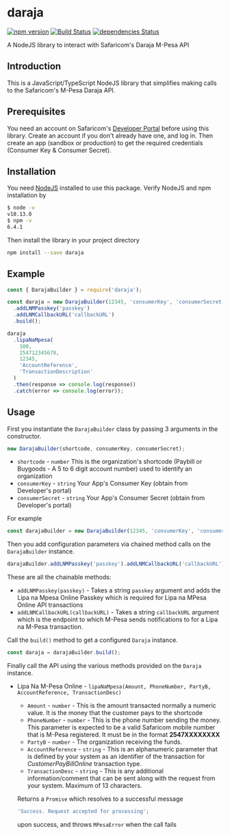 # daraja

[![npm version](https://badge.fury.io/js/daraja.svg)](https://badge.fury.io/js/daraja)
[![Build Status](https://travis-ci.com/austinewuncler/daraja.svg?branch=master)](https://travis-ci.com/austinewuncler/daraja)
[![dependencies Status](https://david-dm.org/austinewuncler/daraja/status.svg)](https://david-dm.org/austinewuncler/daraja)

A NodeJS library to interact with Safaricom's Daraja M-Pesa API

## Introduction

This is a JavaScript/TypeScript NodeJS library that simplifies making calls to the Safaricom's M-Pesa Daraja API.

## Prerequisites

You need an account on Safaricom's [Developer Portal](https://developer.safaricom.co.ke/) before using this library. Create an account if you don't already have one, and log in. Then create an app (sandbox or production) to get the required credentials (Consumer Key & Consumer Secret).

## Installation

You need [NodeJS](http://nodejs.org) installed to use this package.
Verify NodeJS and npm installation by

```sh
$ node -v
v10.13.0
$ npm -v
6.4.1
```

Then install the library in your project directory

```sh
npm install --save daraja
```

## Example

```javascript
const { DarajaBuilder } = require('daraja');

const daraja = new DarajaBuilder(12345, 'consumerKey', 'consumerSecret')
  .addLNMPasskey('passkey')
  .addLNMCallbackURL('callbackURL')
  .build();

daraja
  .lipaNaMpesa(
    100,
    254712345678,
    12345,
    'AccountReference',
    'TransactionDescription'
  )
  .then(response => console.log(response))
  .catch(error => console.log(error));
```

## Usage

First you instantiate the `DarajaBuilder` class by passing 3 arguments in the constructor.

```javascript
new DarajaBuilder(shortcode, consumerKey, consumerSecret);
```

- `shortcode` - `number` This is the organization's shortcode (Paybill or Buygoods - A 5 to 6 digit account number) used to identify an organization
- `consumerKey` - `string` Your App's Consumer Key (obtain from Developer's portal)
- `consumerSecret` - `string` Your App's Consumer Secret (obtain from Developer's portal)

For example

```javascript
const darajaBuilder = new DarajaBuilder(12345, 'consumerKey', 'consumerSecret');
```

Then you add configuration parameters via chained method calls on the `DarajaBuilder` instance.

```javascript
darajaBuilder.addLNMPasskey('passkey').addLNMCallbackURL('callbackURL');
```

These are all the chainable methods:

- `addLNMPasskey(passkey)` - Takes a string `passkey` argument and adds the Lipa na Mpesa Online Passkey which is required for Lipa na MPesa Online API transactions
- `addLNMCallbackURL(callbackURL)` - Takes a string `callbackURL` argument which is the endpoint to which M-Pesa sends notifications to for a Lipa na M-Pesa transaction.

Call the `build()` method to get a configured `Daraja` instance.

```javascript
const daraja = darajaBuilder.build();
```

Finally call the API using the various methods provided on the `Daraja` instance.

- Lipa Na M-Pesa Online - `lipaNaMpesa(Amount, PhoneNumber, PartyB, AccountReference, TransactionDesc)`

  - `Amount` - `number` - This is the amount transacted normally a numeric value. It is the money that the customer pays to the shortcode
  - `PhoneNumber` - `number` - This is the phone number sending the money. This parameter is expected to be a valid Safaricom mobile number that is M-Pesa registered. It must be in the format **2547XXXXXXXX**
  - `PartyB` - `number` - The organization receiving the funds.
  - `AccountReference` - `string` - This is an alphanumeric parameter that is defined by your system as an identifier of the transaction for _CustomerPayBillOnline_ transaction type.
  - `TransactionDesc` - `string` - This is any additional information/comment that can be sent along with the request from your system. Maximum of 13 characters.

  Returns a `Promise` which resolves to a successful message

  ```javascript
  'Success. Request accepted for processing';
  ```

  upon success, and throws `MPesaError` when the call fails
